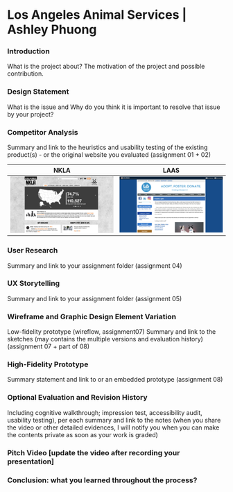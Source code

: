 # Los Angeles Animal Services | Ashley Phuong

### Introduction
What is the project about? The motivation of the project and possible contribution.

### Design Statement
What is the issue and Why do you think it is important to resolve that issue by your project?

### Competitor Analysis
Summary and link to the heuristics and usability testing of the existing product(s) - or the original website you evaluated (assignment 01 + 02)

| NKLA | LAAS |
| :-------------:|:-------------:|
| ![NKLA](/NKLA.png) | ![LAAS](/LAAS.png) |

### User Research
Summary and link to your assignment folder (assignment 04)

### UX Storytelling
Summary and link to your assignment folder (assignment 05)

### Wireframe and Graphic Design Element Variation
Low-fidelity prototype (wireflow, assignment07)
Summary and link to the sketches (may contains the multiple versions and evaluation history) (assignment 07 + part of 08)

### High-Fidelity Prototype 
Summary statement and link to or an embedded prototype (assignment 08)

### Optional Evaluation and Revision History
Including cognitive walkthrough; impression test, accessibility audit, usability testing), per each summary and link to the notes (when you share the video or other detailed evidences, I will notify you when you can make the contents private as soon as your work is graded)

### Pitch Video [update the video after recording your presentation]

### Conclusion: what you learned throughout the process?
